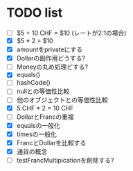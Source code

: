 # TODO list

* [ ] $5 + 10 CHF = $10 (レートが2:1の場合)
* [x] $5 * 2 = $10
* [x] amountをprivateにする
* [x] Dollarの副作用どうする?
* [ ] Moneyの丸め処理どする?
* [x] equals()
* [ ] hashCode()
* [ ] nullとの等価性比較
* [ ] 他のオブジェクトとの等価性比較
* [x] 5 CHF * 2 = 10 CHF
* [ ] DollarとFrancの重複
* [x] equalsの一般化
* [x] timesの一般化
* [x] FrancとDollarを比較する
* [x] 通貨の概念
* [ ] testFrancMultipicationを削除する?